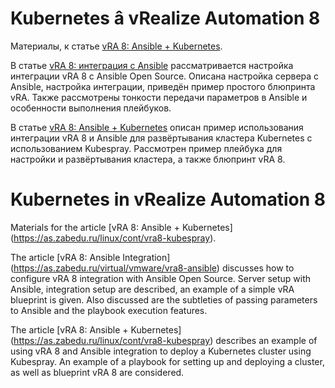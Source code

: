 # Kubernetes â vRealize Automation 8

Материалы, к статье [vRA 8: Ansible + Kubernetes]( https://as.zabedu.ru/linux/cont/vra8-kubespray).

В статье [vRA 8: интеграция с Ansible]( https://as.zabedu.ru/virtual/vmware/vra8-ansible) рассматривается настройка интеграции vRA 8 с Ansible Open Source. Описана настройка сервера с Ansible, настройка интеграции, приведён пример простого блюпринта vRA. Также рассмотрены тонкости передачи параметров в Ansible и особенности выполнения плейбуков.

В статье [vRA 8: Ansible + Kubernetes]( https://as.zabedu.ru/linux/cont/vra8-kubespray) описан пример использования интеграции vRA 8 и Ansible для развёртывания кластера Kubernetes с использованием Kubespray. Рассмотрен пример плейбука для настройки и развёртывания кластера, а также блюпринт vRA 8.

# Kubernetes in vRealize Automation 8

Materials for the article [vRA 8: Ansible + Kubernetes] (https://as.zabedu.ru/linux/cont/vra8-kubespray).

The article [vRA 8: Ansible Integration] (https://as.zabedu.ru/virtual/vmware/vra8-ansible) discusses how to configure vRA 8 integration with Ansible Open Source. Server setup with Ansible, integration setup are described, an example of a simple vRA blueprint is given. Also discussed are the subtleties of passing parameters to Ansible and the playbook execution features.

The article [vRA 8: Ansible + Kubernetes] (https://as.zabedu.ru/linux/cont/vra8-kubespray) describes an example of using vRA 8 and Ansible integration to deploy a Kubernetes cluster using Kubespray. An example of a playbook for setting up and deploying a cluster, as well as blueprint vRA 8 are considered.
